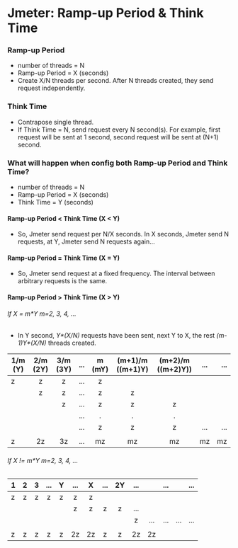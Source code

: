 # Jmeter: Ramp-up Period & Think Time

### Ramp-up Period
* number of threads = N
* Ramp-up Period = X (seconds)
* Create X/N threads per second. After N threads created, they send request independently.

### Think Time
* Contrapose single thread.
* If Think Time = N, send request every N second(s). For example, first request will be sent at 1 second, second request will be sent at (N+1) second.

### What will happen when config both Ramp-up Period and Think Time?
* number of threads = N
* Ramp-up Period = X (seconds)
* Think Time = Y (seconds)

#### Ramp-up Period < Think Time (X < Y)
* So, Jmeter send request per N/X seconds. In X seconds, Jmeter send N requests, at Y, Jmeter send N requests again... 

#### Ramp-up Period = Think Time (X = Y)
* So, Jmeter send request at a fixed frequency. The interval between arbitrary requests is the same.

#### Ramp-up Period > Think Time (X > Y)

###### If X = m*Y m=2, 3, 4, ...
* In Y second, _Y*(X/N)_ requests have been sent, next Y to X, the rest _(m-1)Y*(X/N)_ threads created.

| 1/m (Y) | 2/m (2Y) | 3/m (3Y) | ... | m (mY) | (m+1)/m ((m+1)Y) | (m+2)/m ((m+2)Y)) | ... | ... |
| ------- |:--------:|:--------:|:---:|:------:|:----------------:|:-----------------:|:---:|----:|
| z       | z        | z        | ... | z      |                  |                   |     |     |
|         | z        | z        | ... | z      | z                |                   |     |     |
|         |          | z        | ... | z      | z                | z                 |     |     |
|         |          |          | ... | .      | .                | .                 |     |     |
|         |          |          | ... | z      | z                | z                 | ... | ... |
|         |          |          |     |        |                  |                   |     |     |
| z       | 2z       | 3z       | ... | mz     | mz               | mz                |  mz | mz  |

###### If X != m*Y m=2, 3, 4, ...
| 1 | 2 | 3 | ... | Y  | ... | X  | ... | 2Y | ... |     | ... |     | ... |
| - |:-:|:-:|:---:|:--:|:---:|:--:|:---:|:--:|:---:|:---:|:---:|:---:|----:|
| z | z | z | z   | z  | z   | z  |     |    |     |     |     |     |     |
|   |   |   |     |    | z   | z  | z   | z  | ... |     |     |     |     |
|   |   |   |     |    |     |    |     |    | z   | ... | ... | ... | ... |
|   |   |   |     |    |     |    |     |    |     |     |     |     |     |
| z | z | z |  z  | z  | 2z  | 2z | z   | z  | 2z  | 2z  |     |     |     |
